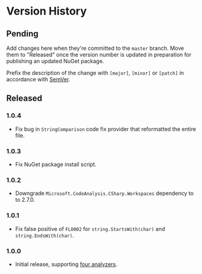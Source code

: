 # Version History

## Pending

Add changes here when they're committed to the `master` branch. Move them to "Released" once the version number
is updated in preparation for publishing an updated NuGet package.

Prefix the description of the change with `[major]`, `[minor]` or `[patch]` in accordance with [SemVer](http://semver.org).

## Released

### 1.0.4

* Fix bug in `StringComparison` code fix provider that reformatted the entire file.

### 1.0.3

* Fix NuGet package install script.

### 1.0.2

* Downgrade `Microsoft.CodeAnalysis.CSharp.Workspaces` dependency to to 2.7.0.

### 1.0.1

* Fix false positive of `FL0002` for `string.StartsWith(char)` and `string.EndsWith(char)`.

### 1.0.0

* Initial release, supporting [four analyzers](https://github.com/Faithlife/FaithlifeAnalyzers/wiki).
